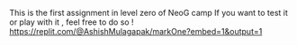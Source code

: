 This is the first assignment in level zero of NeoG camp
If you want to test it or play with it , feel free to do so !
https://replit.com/@AshishMulagapak/markOne?embed=1&output=1
